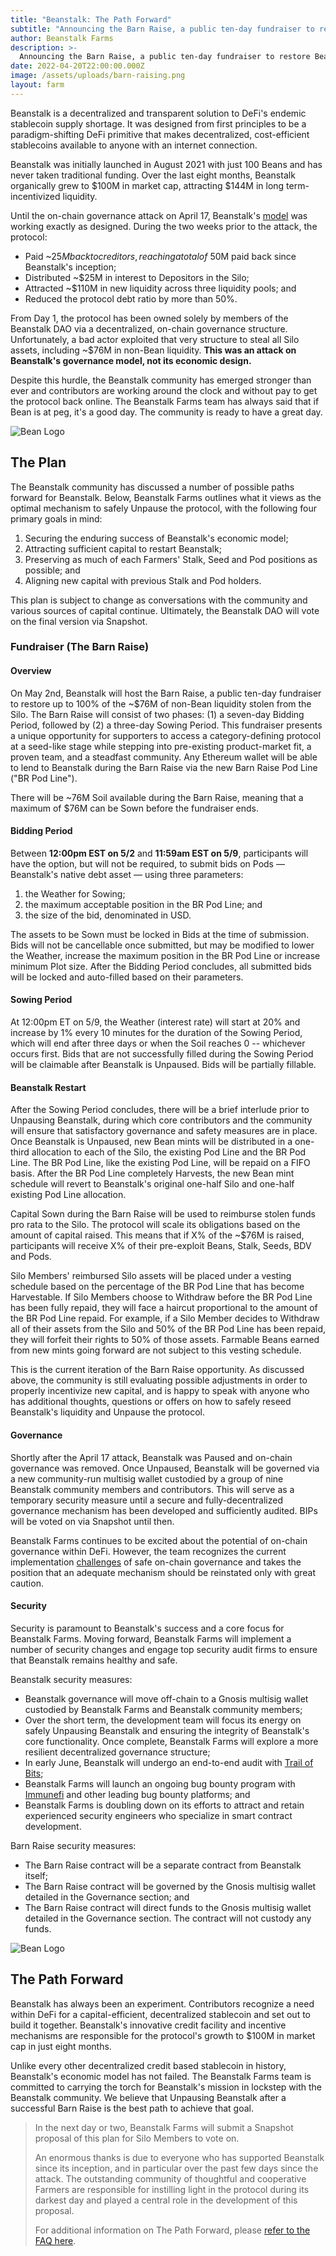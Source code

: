 ```yaml
---
title: "Beanstalk: The Path Forward"
subtitle: "Announcing the Barn Raise, a public ten-day fundraiser to restore Beanstalk."
author: Beanstalk Farms
description: >-
  Announcing the Barn Raise, a public ten-day fundraiser to restore Beanstalk.
date: 2022-04-20T22:00:00.000Z
image: /assets/uploads/barn-raising.png
layout: farm
---
```


Beanstalk is a decentralized and transparent solution to DeFi's endemic stablecoin supply shortage. It was designed from first principles to be a paradigm-shifting DeFi primitive that makes decentralized, cost-efficient stablecoins available to anyone with an internet connection.

Beanstalk was initially launched in August 2021 with just 100 Beans and has never taken traditional funding. Over the last eight months, Beanstalk organically grew to $100M in market cap, attracting $144M in long term-incentivized liquidity.

Until the on-chain governance attack on April 17, Beanstalk's [model](https://bean.money/docs/beanstalk.pdf) was working exactly as designed. During the two weeks prior to the attack, the protocol:

-   Paid ~$25M back to creditors, reaching a total of ~$50M paid back since Beanstalk's inception;
-   Distributed ~$25M in interest to Depositors in the Silo;
-   Attracted ~$110M in new liquidity across three liquidity pools; and
-   Reduced the protocol debt ratio by more than 50%.

From Day 1, the protocol has been owned solely by members of the Beanstalk DAO via a decentralized, on-chain governance structure. Unfortunately, a bad actor exploited that very structure to steal all Silo assets, including ~$76M in non-Bean liquidity. **This was an attack on Beanstalk's governance model, not its economic design.**

Despite this hurdle, the Beanstalk community has emerged stronger than ever and contributors are working around the clock and without pay to get the protocol back online. The Beanstalk Farms team has always said that if Bean is at peg, it's a good day. The community is ready to have a great day.

![Bean Logo](/assets/uploads/bean-logo-128.png)

## The Plan

The Beanstalk community has discussed a number of possible paths forward for Beanstalk. Below, Beanstalk Farms outlines what it views as the optimal mechanism to safely Unpause the protocol, with the following four primary goals in mind:

1.  Securing the enduring success of Beanstalk's economic model;
2.  Attracting sufficient capital to restart Beanstalk;
3.  Preserving as much of each Farmers' Stalk, Seed and Pod positions as possible; and
4.  Aligning new capital with previous Stalk and Pod holders.

This plan is subject to change as conversations with the community and various sources of capital continue. Ultimately, the Beanstalk DAO will vote on the final version via Snapshot.

### Fundraiser (The Barn Raise)

#### Overview

On May 2nd, Beanstalk will host the Barn Raise, a public ten-day fundraiser to restore up to 100% of the ~$76M of non-Bean liquidity stolen from the Silo. The Barn Raise will consist of two phases: (1) a seven-day Bidding Period, followed by (2) a three-day Sowing Period. This fundraiser presents a unique opportunity for supporters to access a category-defining protocol at a seed-like stage while stepping into pre-existing product-market fit, a proven team, and a steadfast community. Any Ethereum wallet will be able to lend to Beanstalk during the Barn Raise via the new Barn Raise Pod Line ("BR Pod Line").

There will be ~76M Soil available during the Barn Raise, meaning that a maximum of $76M can be Sown before the fundraiser ends.

#### Bidding Period

Between **12:00pm EST on 5/2** and **11:59am EST on 5/9**, participants will have the option, but will not be required, to submit bids on Pods — Beanstalk's native debt asset — using three parameters:

1.  the Weather for Sowing; 
2.  the maximum acceptable position in the BR Pod Line; and
3.  the size of the bid, denominated in USD.

The assets to be Sown must be locked in Bids at the time of submission. Bids will not be cancellable once submitted, but may be modified to lower the Weather, increase the maximum position in the BR Pod Line or increase minimum Plot size. After the Bidding Period concludes, all submitted bids will be locked and auto-filled based on their parameters.

#### Sowing Period

At 12:00pm ET on 5/9, the Weather (interest rate) will start at 20% and increase by 1% every 10 minutes for the duration of the Sowing Period, which will end after three days or when the Soil reaches 0 -- whichever occurs first. Bids that are not successfully filled during the Sowing Period will be claimable after Beanstalk is Unpaused. Bids will be partially fillable.

#### Beanstalk Restart

After the Sowing Period concludes, there will be a brief interlude prior to Unpausing Beanstalk, during which core contributors and the community will ensure that satisfactory governance and safety measures are in place. Once Beanstalk is Unpaused, new Bean mints will be distributed in a one-third allocation to each of the Silo, the existing Pod Line and the BR Pod Line. The BR Pod Line, like the existing Pod Line, will be repaid on a FIFO basis. After the BR Pod Line completely Harvests, the new Bean mint schedule will revert to Beanstalk's original one-half Silo and one-half existing Pod Line allocation.

Capital Sown during the Barn Raise will be used to reimburse stolen funds pro rata to the Silo. The protocol will scale its obligations based on the amount of capital raised. This means that if X% of the ~$76M is raised, participants will receive X% of their pre-exploit Beans, Stalk, Seeds, BDV and Pods.

Silo Members' reimbursed Silo assets will be placed under a vesting schedule based on the percentage of the BR Pod Line that has become Harvestable. If Silo Members choose to Withdraw before the BR Pod Line has been fully repaid, they will face a haircut proportional to the amount of the BR Pod Line repaid. For example, if a Silo Member decides to Withdraw all of their assets from the Silo and 50% of the BR Pod Line has been repaid, they will forfeit their rights to 50% of those assets. Farmable Beans earned from new mints going forward are not subject to this vesting schedule.

This is the current iteration of the Barn Raise opportunity. As discussed above, the community is still evaluating possible adjustments in order to properly incentivize new capital, and is happy to speak with anyone who has additional thoughts, questions or offers on how to safely reseed Beanstalk's liquidity and Unpause the protocol.

#### Governance

Shortly after the April 17 attack, Beanstalk was Paused and on-chain governance was removed. Once Unpaused, Beanstalk will be governed via a new community-run multisig wallet custodied by a group of nine Beanstalk community members and contributors. This will serve as a temporary security measure until a secure and fully-decentralized governance mechanism has been developed and sufficiently audited. BIPs will be voted on via Snapshot until then.

Beanstalk Farms continues to be excited about the potential of on-chain governance within DeFi. However, the team recognizes the current implementation [challenges](https://twitter.com/VitalikButerin/status/1516248195042615311?s=20&t=I27QJXczW9mcUWLloY39CA) of safe on-chain governance and takes the position that an adequate mechanism should be reinstated only with great caution.

#### Security

Security is paramount to Beanstalk's success and a core focus for Beanstalk Farms. Moving forward, Beanstalk Farms will implement a number of security changes and engage top security audit firms to ensure that Beanstalk remains healthy and safe.

Beanstalk security measures:

-   Beanstalk governance will move off-chain to a Gnosis multisig wallet custodied by Beanstalk Farms and Beanstalk community members;
-   Over the short term, the development team will focus its energy on safely Unpausing Beanstalk and ensuring the integrity of Beanstalk's core functionality. Once complete, Beanstalk Farms will explore a more resilient decentralized governance structure;
-   In early June, Beanstalk will undergo an end-to-end audit with [Trail of Bits](https://www.trailofbits.com/);
-   Beanstalk Farms will launch an ongoing bug bounty program with [Immunefi](https://immunefi.com/) and other leading bug bounty platforms; and
-   Beanstalk Farms is doubling down on its efforts to attract and retain experienced security engineers who specialize in smart contract development.

Barn Raise security measures:
-   The Barn Raise contract will be a separate contract from Beanstalk itself;
-   The Barn Raise contract will be governed by the Gnosis multisig wallet detailed in the Governance section; and
-   The Barn Raise contract will direct funds to the Gnosis multisig wallet detailed in the Governance section. The contract will not custody any funds.

![Bean Logo](/assets/uploads/bean-logo-128.png)

## The Path Forward

Beanstalk has always been an experiment. Contributors recognize a need within DeFi for a capital-efficient, decentralized stablecoin and set out to build it together. Beanstalk's innovative credit facility and incentive mechanisms are responsible for the protocol's growth to $100M in market cap in just eight months.

Unlike every other decentralized credit based stablecoin in history, Beanstalk's economic model has not failed. The Beanstalk Farms team is committed to carrying the torch for Beanstalk's mission in lockstep with the Beanstalk community. We believe that Unpausing Beanstalk after a successful Barn Raise is the best path to achieve that goal.

> In the next day or two, Beanstalk Farms will submit a Snapshot proposal of this plan for Silo Members to vote on.
> 
> An enormous thanks is due to everyone who has supported Beanstalk since its inception, and in particular over the past few days since the attack. The outstanding community of thoughtful and cooperative Farmers are responsible for instilling light in the protocol during its darkest day and played a central role in the development of this proposal.
> 
> For additional information on The Path Forward, please [refer to the FAQ here](/blog/path-forward-faq).